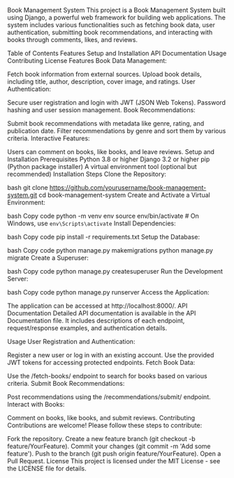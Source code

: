 Book Management System
This project is a Book Management System built using Django, a powerful web framework for building web applications. The system includes various functionalities such as fetching book data, user authentication, submitting book recommendations, and interacting with books through comments, likes, and reviews.

Table of Contents
Features
Setup and Installation
API Documentation
Usage
Contributing
License
Features
Book Data Management:

Fetch book information from external sources.
Upload book details, including title, author, description, cover image, and ratings.
User Authentication:

Secure user registration and login with JWT (JSON Web Tokens).
Password hashing and user session management.
Book Recommendations:

Submit book recommendations with metadata like genre, rating, and publication date.
Filter recommendations by genre and sort them by various criteria.
Interactive Features:

Users can comment on books, like books, and leave reviews.
Setup and Installation
Prerequisites
Python 3.8 or higher
Django 3.2 or higher
pip (Python package installer)
A virtual environment tool (optional but recommended)
Installation Steps
Clone the Repository:

bash
git clone https://github.com/yourusername/book-management-system.git
cd book-management-system
Create and Activate a Virtual Environment:

bash
Copy code
python -m venv env
source env/bin/activate  # On Windows, use `env\Scripts\activate`
Install Dependencies:

bash
Copy code
pip install -r requirements.txt
Setup the Database:

bash
Copy code
python manage.py makemigrations
python manage.py migrate
Create a Superuser:

bash
Copy code
python manage.py createsuperuser
Run the Development Server:

bash
Copy code
python manage.py runserver
Access the Application:

The application can be accessed at http://localhost:8000/.
API Documentation
Detailed API documentation is available in the API Documentation file. It includes descriptions of each endpoint, request/response examples, and authentication details.

Usage
User Registration and Authentication:

Register a new user or log in with an existing account.
Use the provided JWT tokens for accessing protected endpoints.
Fetch Book Data:

Use the /fetch-books/ endpoint to search for books based on various criteria.
Submit Book Recommendations:

Post recommendations using the /recommendations/submit/ endpoint.
Interact with Books:

Comment on books, like books, and submit reviews.
Contributing
Contributions are welcome! Please follow these steps to contribute:

Fork the repository.
Create a new feature branch (git checkout -b feature/YourFeature).
Commit your changes (git commit -m 'Add some feature').
Push to the branch (git push origin feature/YourFeature).
Open a Pull Request.
License
This project is licensed under the MIT License - see the LICENSE file for details.

